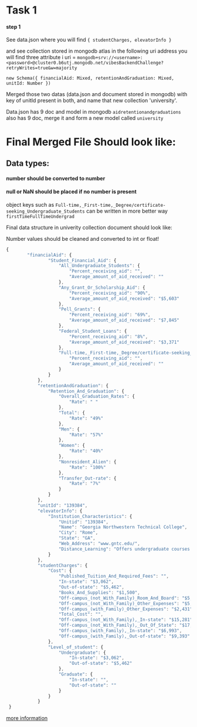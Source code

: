 # Task 1
#### step 1
See data.json where you will find
`{
    studentCharges,
    elevatorInfo
}`


 and see collection stored in mongodb atlas in the following uri address you will find three attribute i
 uri = `mongodb+srv://<username>:<password>@cluster0.b6utj.mongodb.net/vibesBackendChallenge?retryWrites=true&w=majority`

`
new Schema({
        financialAid: Mixed,
        retentionAndGraduation: Mixed,
        unitId: Number
    })
`
 
  Merged those two datas (data.json and document stored in mongodb) with key of unitId present in both, and name that new collection 'university'. 

  Data.json has 9 doc and model in mongodb `aidretentionandgraduations` also has 9 doc, merge it and form a new model called `university`


# Final Merged File Should look like:


## Data types:
#### number should be converted to number
#### null or NaN should be placed if no number is present
object keys such as `Full-time,_First-time,_Degree/certificate-seeking_Undergraduate_Students` can be written in more better way `firstTimeFullTimeUndergrad`
        
Final data structure in univerity collection document should look like:

Number values should be cleaned and converted to int or float!

```javascript
{ 
        "financialAid": {
                "Student_Financial_Aid": {
                    "All_Undergraduate_Students": {
                        "Percent_receiving_aid": "",
                        "Average_amount_of_aid_received": ""
                    },
                    "Any_Grant_Or_Scholarship_Aid": {
                        "Percent_receiving_aid": "90%",
                        "Average_amount_of_aid_received": "$5,603"
                    },
                    "Pell_Grants": {
                        "Percent_receiving_aid": "69%",
                        "Average_amount_of_aid_received": "$7,845"
                    },
                    "Federal_Student_Loans": {
                        "Percent_receiving_aid": "8%",
                        "Average_amount_of_aid_received": "$3,371"
                    },
                    "Full-time,_First-time,_Degree/certificate-seeking_Undergraduate_Students": {
                        "Percent_receiving_aid": "",
                        "Average_amount_of_aid_received": ""
                    }
                }
            },
            "retentionAndGraduation": {
                "Retention_And_Graduation": {
                    "Overall_Graduation_Rates": {
                        "Rate": " "
                    },
                    "Total": {
                        "Rate": "49%"
                    },
                    "Men": {
                        "Rate": "57%"
                    },
                    "Women": {
                        "Rate": "40%"
                    },
                    "Nonresident_Alien": {
                        "Rate": "100%"
                    },
                    "Transfer_Out-rate": {
                        "Rate": "7%"
                    }
                }
            },
            "unitId": "139384",
            "elevatorInfo": {
                "Institution_Characteristics": {
                    "Unitid": "139384",
                    "Name": "Georgia Northwestern Technical College",
                    "City": "Rome",
                    "State": "GA",
                    "Web_Address": "www.gntc.edu/",
                    "Distance_Learning": "Offers undergraduate courses and/or programs"
                }
            },
            "studentCharges": {
                "Cost": {
                    "Published_Tuition_And_Required_Fees": "",
                    "In-state": "$3,062",
                    "Out-of-state": "$5,462",
                    "Books_And_Supplies": "$1,500",
                    "Off-campus_(not_With_Family)_Room_And_Board": "$5,528",
                    "Off-campus_(not_With_Family)_Other_Expenses": "$5,191",
                    "Off-campus_(with_Family)_Other_Expenses": "$2,431",
                    "Total_Cost": "",
                    "Off-campus_(not_With_Family),_In-state": "$15,281",
                    "Off-campus_(not_With_Family),_Out_Of_State": "$17,681",
                    "Off-campus_(with_Family),_In-state": "$6,993",
                    "Off-campus_(with_Family),_Out-of-state": "$9,393"
                },
                "Level_of_student": {
                    "Undergraduate": {
                        "In-state": "$3,062",
                        "Out-of-state": "$5,462"
                    },
                    "Graduate": {
                        "In-state": "",
                        "Out-of-state": ""
                    }
                }
            }
 }
```


[more information ](https://docs.google.com/document/d/1ZVUobU6QXaJGLHm6uMW5GXPjoJh09NjwammPcta8zQk/edit?usp=sharing)

